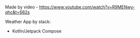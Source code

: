 Made by video - https://www.youtube.com/watch?v=R9MENwy-qhc&t=662s

Weather App by stack:

- Kotlin/Jetpack Compose
